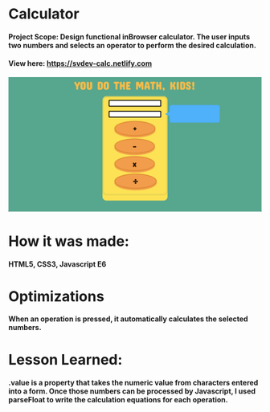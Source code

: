 # Calculator
#### Project Scope: Design functional inBrowser calculator. The user inputs two numbers and selects an operator to perform the desired calculation.
#### View here: https://svdev-calc.netlify.com
![](calculator.png)

# How it was made:
#### HTML5, CSS3, Javascript E6

# Optimizations
#### When an operation is pressed, it automatically calculates the selected numbers. 

# Lesson Learned: 
#### .value is a property that takes the numeric value from characters entered into a form. Once those numbers can be processed by Javascript, I used parseFloat to write the calculation equations for each operation. 
